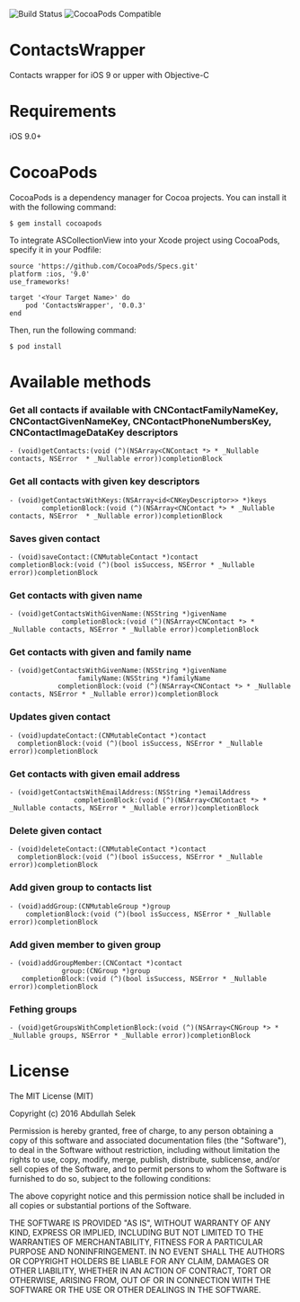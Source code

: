 ![Build Status](https://travis-ci.org/abdullahselek/ContactsWrapper.svg?branch=master)
![CocoaPods Compatible](https://img.shields.io/cocoapods/v/ContactsWrapper.svg)

# ContactsWrapper
Contacts wrapper for iOS 9 or upper with Objective-C

# Requirements
iOS 9.0+

# CocoaPods

CocoaPods is a dependency manager for Cocoa projects. You can install it with the following command:
	
	$ gem install cocoapods

To integrate ASCollectionView into your Xcode project using CocoaPods, specify it in your Podfile:

	source 'https://github.com/CocoaPods/Specs.git'
	platform :ios, '9.0'
	use_frameworks!

	target '<Your Target Name>' do
    	pod 'ContactsWrapper', '0.0.3'
	end

Then, run the following command:

	$ pod install

# Available methods
### Get all contacts if available with CNContactFamilyNameKey, CNContactGivenNameKey, CNContactPhoneNumbersKey, CNContactImageDataKey descriptors
	- (void)getContacts:(void (^)(NSArray<CNContact *> * _Nullable contacts, NSError  * _Nullable error))completionBlock
	
### Get all contacts with given key descriptors
	- (void)getContactsWithKeys:(NSArray<id<CNKeyDescriptor>> *)keys
            completionBlock:(void (^)(NSArray<CNContact *> * _Nullable contacts, NSError  * _Nullable error))completionBlock

### Saves given contact
	- (void)saveContact:(CNMutableContact *)contact
    completionBlock:(void (^)(bool isSuccess, NSError * _Nullable error))completionBlock

### Get contacts with given name
	- (void)getContactsWithGivenName:(NSString *)givenName
                 completionBlock:(void (^)(NSArray<CNContact *> * _Nullable contacts, NSError * _Nullable error))completionBlock

### Get contacts with given and family name
	- (void)getContactsWithGivenName:(NSString *)givenName
                     familyName:(NSString *)familyName
                completionBlock:(void (^)(NSArray<CNContact *> * _Nullable contacts, NSError * _Nullable error))completionBlock

### Updates given contact
    - (void)updateContact:(CNMutableContact *)contact
      completionBlock:(void (^)(bool isSuccess, NSError * _Nullable error))completionBlock

### Get contacts with given email address
	- (void)getContactsWithEmailAddress:(NSString *)emailAddress
                    completionBlock:(void (^)(NSArray<CNContact *> * _Nullable contacts, NSError * _Nullable error))completionBlock

### Delete given contact
	- (void)deleteContact:(CNMutableContact *)contact
      completionBlock:(void (^)(bool isSuccess, NSError * _Nullable error))completionBlock

### Add given group to contacts list
	- (void)addGroup:(CNMutableGroup *)group
 		completionBlock:(void (^)(bool isSuccess, NSError * _Nullable error))completionBlock

### Add given member to given group
	- (void)addGroupMember:(CNContact *)contact
                 group:(CNGroup *)group
       completionBlock:(void (^)(bool isSuccess, NSError * _Nullable error))completionBlock

### Fething groups
	- (void)getGroupsWithCompletionBlock:(void (^)(NSArray<CNGroup *> * _Nullable groups, NSError * _Nullable error))completionBlock

# License

The MIT License (MIT)

Copyright (c) 2016 Abdullah Selek

Permission is hereby granted, free of charge, to any person obtaining a copy
of this software and associated documentation files (the "Software"), to deal
in the Software without restriction, including without limitation the rights
to use, copy, modify, merge, publish, distribute, sublicense, and/or sell
copies of the Software, and to permit persons to whom the Software is
furnished to do so, subject to the following conditions:

The above copyright notice and this permission notice shall be included in all
copies or substantial portions of the Software.

THE SOFTWARE IS PROVIDED "AS IS", WITHOUT WARRANTY OF ANY KIND, EXPRESS OR
IMPLIED, INCLUDING BUT NOT LIMITED TO THE WARRANTIES OF MERCHANTABILITY,
FITNESS FOR A PARTICULAR PURPOSE AND NONINFRINGEMENT. IN NO EVENT SHALL THE
AUTHORS OR COPYRIGHT HOLDERS BE LIABLE FOR ANY CLAIM, DAMAGES OR OTHER
LIABILITY, WHETHER IN AN ACTION OF CONTRACT, TORT OR OTHERWISE, ARISING FROM,
OUT OF OR IN CONNECTION WITH THE SOFTWARE OR THE USE OR OTHER DEALINGS IN THE
SOFTWARE.